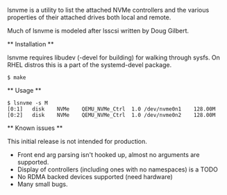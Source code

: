 lsnvme is a utility to list the attached NVMe controllers and the various
properties of their attached drives both local and remote.

Much of lsnvme is modeled after lsscsi written by Doug Gilbert.

** Installation **

lsnvme requires libudev (-devel for building) for walking through sysfs.
On RHEL distros this is a part of the systemd-devel package.

```
$ make
```

** Usage **

```
$ lsnvme -s M
[0:1]	disk	NVMe	QEMU_NVMe_Ctrl	1.0	/dev/nvme0n1	128.00M
[0:2]	disk	NVMe	QEMU_NVMe_Ctrl	1.0	/dev/nvme0n2	128.00M
```

** Known issues **

This initial release is not intended for production.

* Front end arg parsing isn't hooked up, almost no arguments are supported.
* Display of controllers (including ones with no namespaces) is a TODO
* No RDMA backed devices supported (need hardware)
* Many small bugs.
